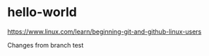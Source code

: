 # hello-world
https://www.linux.com/learn/beginning-git-and-github-linux-users

Changes from branch test

